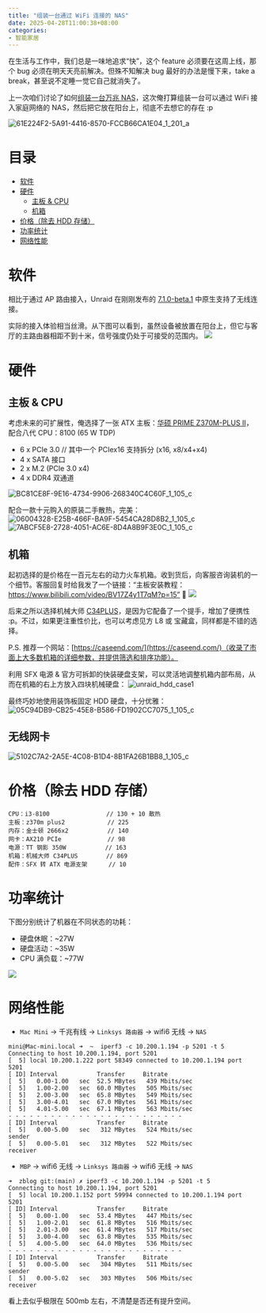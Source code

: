 ```yaml
---
title: "组装一台通过 WiFi 连接的 NAS"
date: 2025-04-28T11:00:38+08:00
categories:
- 智能家居
---
```


在生活与工作中，我们总是一味地追求“快”，这个 feature 必须要在这周上线，那个 bug 必须在明天天亮前解决。但殊不知解决 bug 最好的办法是慢下来，take a break，甚至说不定睡一觉它自己就消失了。

上一次咱们讨论了如何[组装一台万兆 NAS](/blog/20241228/synology_to_unraid/)，这次俺打算组装一台可以通过 WiFi 接入家庭网络的 NAS，然后把它放在阳台上，彻底不去想它的存在 :p

![61E224F2-5A91-4416-8570-FCCB66CA1E04_1_201_a](/images/blog/global/61E224F2-5A91-4416-8570-FCCB66CA1E04_1_201_a.jpeg)

# 目录
- [软件](#软件)
- [硬件](#硬件)
  - [主板 & CPU](#主板cpu)
  - [机箱](#机箱)
- [价格（除去 HDD 存储）](#价格（除去hdd存储）)
- [功率统计](#功率统计)
- [网络性能](#网络性能)


# 软件
相比于通过 AP 路由接入，Unraid 在刚刚发布的 [7.1.0-beta.1](https://docs.unraid.net/unraid-os/release-notes/7.1.0/) 中原生支持了无线连接。

实际的接入体验相当丝滑。从下图可以看到，虽然设备被放置在阳台上，但它与客厅的主路由器相距不到十米，信号强度仍处于可接受的范围内。
![](/images/blog/global/17458026356328.jpg)


# 硬件

## 主板 & CPU 
考虑未来的可扩展性，俺选择了一张 ATX 主板：[华硕 PRIME Z370M-PLUS II](https://www.asus.com.cn/motherboards-components/motherboards/prime/prime-z370m-plus-ii/)，配合八代 CPU：8100 (65 W TDP)

- 6 x PCIe 3.0 // 其中一个 PCIex16 支持拆分 (x16, x8/x4+x4)
- 4 x SATA 接口
- 2 x M.2 (PCIe 3.0 x4)
- 4 x DDR4 双通道

![BC81CE8F-9E16-4734-9906-268340C4C60F_1_105_c](/images/blog/global/BC81CE8F-9E16-4734-9906-268340C4C60F_1_105_c.jpeg)

配合一款十元购入的原装二手散热，完美：
![06004328-E25B-466F-BA9F-5454CA28D8B2_1_105_c](/images/blog/global/06004328-E25B-466F-BA9F-5454CA28D8B2_1_105_c.jpeg)
![7ABCF5E8-2728-4051-AC6E-8D4A8B9F3E0C_1_105_c](/images/blog/global/7ABCF5E8-2728-4051-AC6E-8D4A8B9F3E0C_1_105_c.jpeg)

## 机箱
起初选择的是价格在一百元左右的动力火车机箱。收到货后，向客服咨询装机的一个细节。客服回复时给我发了一个链接：“主板安装教程：https://www.bilibili.com/video/BV17Z4y1T7qM?p=15” 🤡
![](/images/blog/global/17458126396122.jpg)

后来之所以选择机械大师 [C34PLUS](https://caseend.com/data/mechanic-master/mechanic-master-c34plus)，是因为它配备了一个提手，增加了便携性 :p。不过，如果更注重性价比，也可以考虑见方 L8 或 宝藏盒，同样都是不错的选择。

P.S. 推荐一个网站：[https://caseend.com/](https://caseend.com/)（收录了市面上大多数机箱的详细参数，并提供筛选和排序功能）。

利用 SFX 电源 & 官方可拆卸的快装硬盘支架，可以灵活地调整机箱内部布局，从而在机箱的右上方放入四块机械硬盘：
![unraid_hdd_case1](/images/blog/global/unraid_hdd_case1.png)

最终巧妙地使用装饰板固定 HDD 硬盘，十分优雅：
![05C94DB9-CB25-45E8-B586-FD1902CC7075_1_105_c](/images/blog/global/05C94DB9-CB25-45E8-B586-FD1902CC7075_1_105_c.jpeg)

## 无线网卡
![5102C7A2-2A5E-4C08-B1D4-8B1FA26B1BB8_1_105_c](/images/blog/global/5102C7A2-2A5E-4C08-B1D4-8B1FA26B1BB8_1_105_c.jpeg)

# 价格（除去 HDD 存储）
```
CPU：i3-8100                // 130 + 10 散热
主板：z370m plus2            // 225
内存：金士顿 2666x2           // 140
网卡：AX210 PCIe             // 98
电源：TT 钢影 350W           // 163
机箱：机械大师 C34PLUS        // 869
配件：SFX 转 ATX 电源支架      // 10
```

# 功率统计
下图分别统计了机器在不同状态的功耗：
- 硬盘休眠：~27W
- 硬盘活动：~35W
- CPU 满负载：~77W

![](/images/blog/global/17458046221843.jpg)

# 网络性能

- `Mac Mini` -> 千兆有线 -> `Linksys 路由器` -> wifi6 无线 -> `NAS`
```
mini@Mac-mini.local ➜  ~  iperf3 -c 10.200.1.194 -p 5201 -t 5
Connecting to host 10.200.1.194, port 5201
[  5] local 10.200.1.222 port 58349 connected to 10.200.1.194 port 5201
[ ID] Interval           Transfer     Bitrate
[  5]   0.00-1.00   sec  52.5 MBytes   439 Mbits/sec
[  5]   1.00-2.00   sec  60.0 MBytes   505 Mbits/sec
[  5]   2.00-3.00   sec  65.8 MBytes   549 Mbits/sec
[  5]   3.00-4.01   sec  67.0 MBytes   561 Mbits/sec
[  5]   4.01-5.00   sec  67.1 MBytes   563 Mbits/sec
- - - - - - - - - - - - - - - - - - - - - - - - -
[ ID] Interval           Transfer     Bitrate
[  5]   0.00-5.00   sec   312 MBytes   524 Mbits/sec                  sender
[  5]   0.00-5.01   sec   312 MBytes   522 Mbits/sec                  receiver
```

- `MBP` -> wifi6 无线 -> `Linksys 路由器` -> wifi6 无线 -> `NAS`
```
➜  zblog git:(main) ✗ iperf3 -c 10.200.1.194 -p 5201 -t 5
Connecting to host 10.200.1.194, port 5201
[  5] local 10.200.1.152 port 59994 connected to 10.200.1.194 port 5201
[ ID] Interval           Transfer     Bitrate
[  5]   0.00-1.00   sec  53.4 MBytes   447 Mbits/sec
[  5]   1.00-2.01   sec  61.8 MBytes   516 Mbits/sec
[  5]   2.01-3.00   sec  61.4 MBytes   517 Mbits/sec
[  5]   3.00-4.00   sec  63.8 MBytes   535 Mbits/sec
[  5]   4.00-5.00   sec  64.0 MBytes   536 Mbits/sec
- - - - - - - - - - - - - - - - - - - - - - - - -
[ ID] Interval           Transfer     Bitrate
[  5]   0.00-5.00   sec   304 MBytes   511 Mbits/sec                  sender
[  5]   0.00-5.02   sec   303 MBytes   506 Mbits/sec                  receiver
```

看上去似乎极限在 500mb 左右，不清楚是否还有提升空间。
